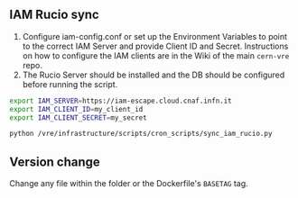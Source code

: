## IAM Rucio sync

1) Configure iam-config.conf or set up the Environment Variables to point to the correct IAM Server and provide Client ID and Secret.
Instructions on how to configure the IAM clients are in the Wiki of the main `cern-vre` repo. 
2) The Rucio Server should be installed and the DB should be configured before running the script.

```bash
export IAM_SERVER=https://iam-escape.cloud.cnaf.infn.it
export IAM_CLIENT_ID=my_client_id
export IAM_CLIENT_SECRET=my_secret

python /vre/infrastructure/scripts/cron_scripts/sync_iam_rucio.py
```

## Version change
Change any file within the folder or the Dockerfile's `BASETAG` tag. 
